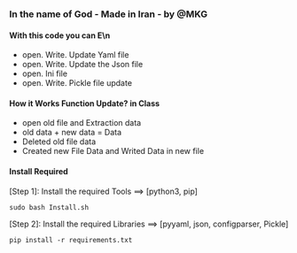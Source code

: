 ### In the name of God - Made in Iran - by @MKG


#### With this code you can E\n
* open. Write. Update Yaml file
* open. Write. Update the Json file
* open. Ini file
* open. Write. Pickle file update


#### How it Works Function Update? in Class
* open old file and Extraction data
* old data + new data = Data
* Deleted old file data 
* Created new File Data and Writed Data in new file



#### Install Required

[Step 1]: Install the required Tools ==> [python3, pip]

	sudo bash Install.sh


[Step 2]: Install the required Libraries ==> [pyyaml, json, configparser, Pickle]

	pip install -r requirements.txt
